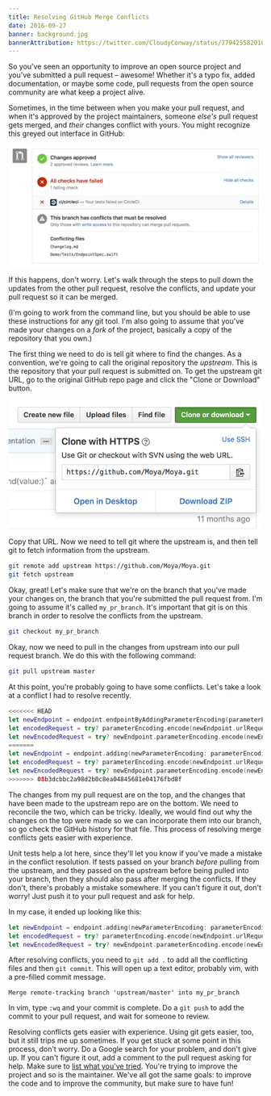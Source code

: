 ```yaml
---
title: Resolving GitHub Merge Conflicts
date: 2016-09-27
banner: background.jpg
bannerAttribution: https://twitter.com/CloudyConway/status/779425582010490880
---
```


So you've seen an opportunity to improve an open source project and you've submitted a pull request – awesome! Whether it's a typo fix, added documentation, or maybe some code, pull requests from the open source community are what keep a project alive.

Sometimes, in the time between when you make your pull request, and when it's approved by the project maintainers, someone _else's_ pull request gets merged, and _their_ changes conflict with yours. You might recognize this greyed out interface in GitHub:

![GitHub merge interface](merge_ui.png)

If this happens, don't worry. Let's walk through the steps to pull down the updates from the other pull request, resolve the conflicts, and update your pull request so it can be merged.

(I'm going to work from the command line, but you should be able to use these instructions for any git tool. I'm also going to assume that you've made your changes on a _fork_ of the project, basically a copy of the repository that you own.)

The first thing we need to do is tell git where to find the changes. As a convention, we're going to call the original repository the _upstream_. This is the repository that your pull request is submitted on. To get the upstream git URL, go to the original GitHub repo page and click the "Clone or Download" button.

<Narrow>

![GitHub merge interface](url.png)

</Narrow>

Copy that URL. Now we need to tell git where the upstream is, and then tell git to fetch information from the upstream.

```sh
git remote add upstream https://github.com/Moya/Moya.git
git fetch upstream
```

Okay, great! Let's make sure that we're on the branch that you've made your changes on, the branch that you're submitted the pull request from. I'm going to assume it's called `my_pr_branch`. It's important that git is on this branch in order to resolve the conflicts from the upstream.

```sh
git checkout my_pr_branch
```

Okay, now we need to pull in the changes from upstream into our pull request branch. We do this with the following command:

```sh
git pull upstream master
```

At this point, you're probably going to have some conflicts. Let's take a look at a conflict I had to resolve recently.

<Wide>

```swift
<<<<<<< HEAD
let newEndpoint = endpoint.endpointByAddingParameterEncoding(parameterEncoding)
let encodedRequest = try? parameterEncoding.encode(newEndpoint.urlRequest!, with: newEndpoint.parameters)
let newEncodedRequest = try? newEndpoint.parameterEncoding.encode(newEndpoint.urlRequest!, with: newEndpoint.parameters)
=======
let newEndpoint = endpoint.adding(newParameterEncoding: parameterEncoding)
let encodedRequest = try? parameterEncoding.encode(newEndpoint.urlRequest, with: newEndpoint.parameters)
let newEncodedRequest = try? newEndpoint.parameterEncoding.encode(newEndpoint.urlRequest, with: newEndpoint.parameters)
>>>>>>> 08b3dcbbc2a98d2b0c8ea04845681e04176fbd8f
```

</Wide>

The changes from my pull request are on the top, and the changes that have been made to the upstream repo are on the bottom. We need to reconcile the two, which can be tricky. Ideally, we would find out why the changes on the top were made so we can incorporate them into our branch, so go check the GitHub history for that file. This process of resolving merge conflicts gets easier with experience.

Unit tests help a lot here, since they'll let you know if you've made a mistake in the conflict resolution. If tests passed on your branch _before_ pulling from the upstream, and they passed on the upstream before being pulled into your branch, then they should also pass after merging the conflicts. If they don't, there's probably a mistake somewhere. If you can't figure it out, don't worry! Just push it to your pull request and ask for help.

In my case, it ended up looking like this:

<Wide>

```swift
let newEndpoint = endpoint.adding(newParameterEncoding: parameterEncoding)
let encodedRequest = try? parameterEncoding.encode(newEndpoint.urlRequest!, with: newEndpoint.parameters)
let newEncodedRequest = try? newEndpoint.parameterEncoding.encode(newEndpoint.urlRequest!, with: newEndpoint.parameters)
```

</Wide>

After resolving conflicts, you need to `git add .` to add all the conflicting files and then `git commit`. This will open up a text editor, probably vim, with a pre-filled commit message.

```
Merge remote-tracking branch 'upstream/master' into my_pr_branch
```

In vim, type `:wq` and your commit is complete. Do a `git push` to add the commit to your pull request, and wait for someone to review.

Resolving conflicts gets easier with experience. Using git gets easier, too, but it still trips me up sometimes. If you get stuck at some point in this process, don't worry. Do a Google search for your problem, and don't give up. If you can't figure it out, add a comment to the pull request asking for help. Make sure to [list what you've tried](http://mattgemmell.com/what-have-you-tried/). You're trying to improve the project and so is the maintainer. We've all got the same goals: to improve the code and to improve the community, but make sure to have fun!
